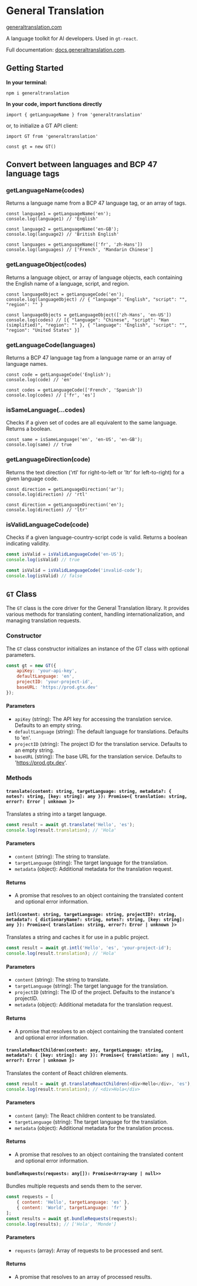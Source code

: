 # General Translation

<a href='https://www.generaltranslation.com' target="_blank">generaltranslation.com</a>

A language toolkit for AI developers. Used in `gt-react`.

Full documentation: <a href='https://docs.generaltranslation.com'>docs.generaltranslation.com</a>.

## Getting Started

<b>In your terminal:</b>

```
npm i generaltranslation
```

<b>In your code, import functions directly</b>

```
import { getLanguageName } from 'generaltranslation'
```

or, to initialize a GT API client:

```
import GT from 'generaltranslation'

const gt = new GT()
```

## Convert between languages and BCP 47 language tags

### getLanguageName(codes)

Returns a language name from a BCP 47 language tag, or an array of tags.

```
const language1 = getLanguageName('en');
console.log(language1) // 'English'

const language2 = getLanguageName('en-GB');
console.log(language2) // 'British English'

const languages = getLanguageName(['fr', 'zh-Hans'])
console.log(languages) // ['French', 'Mandarin Chinese']
```

### getLanguageObject(codes)

Returns a language object, or array of language objects, each containing the English name of a language, script, and region.

```
const languageObject = getLanguageCode('en');
console.log(languageObject) // { "language": "English", "script": "", "region": "" }

const languageObjects = getLanguageObject(['zh-Hans', 'en-US'])
console.log(codes) // [{ "language": "Chinese", "script": "Han (simplified)", "region": "" }, { "language": "English", "script": "", "region": "United States" }]
```

### getLanguageCode(languages)

Returns a BCP 47 language tag from a language name or an array of language names.

```
const code = getLanguageCode('English');
console.log(code) // 'en'

const codes = getLanguageCode(['French', 'Spanish'])
console.log(codes) // ['fr', 'es']
```

### isSameLanguage(...codes)

Checks if a given set of codes are all equivalent to the same language. Returns a boolean.

```
const same = isSameLanguage('en', 'en-US', 'en-GB');
console.log(same) // true
```

### getLanguageDirection(code)

Returns the text direction ('rtl' for right-to-left or 'ltr' for left-to-right) for a given language code.

```
const direction = getLanguageDirection('ar');
console.log(direction) // 'rtl'

const direction = getLanguageDirection('en');
console.log(direction) // 'ltr'
```

### isValidLanguageCode(code)

Checks if a given language-country-script code is valid. Returns a boolean indicating validity.

```javascript
const isValid = isValidLanguageCode('en-US');
console.log(isValid) // true

const isValid = isValidLanguageCode('invalid-code');
console.log(isValid) // false
```

## `GT` Class

The `GT` class is the core driver for the General Translation library. It provides various methods for translating content, handling internationalization, and managing translation requests.

### Constructor

The `GT` class constructor initializes an instance of the GT class with optional parameters.

```javascript
const gt = new GT({
    apiKey: 'your-api-key',
    defaultLanguage: 'en',
    projectID: 'your-project-id',
    baseURL: 'https://prod.gtx.dev'
});
```

#### Parameters

- `apiKey` (string): The API key for accessing the translation service. Defaults to an empty string.
- `defaultLanguage` (string): The default language for translations. Defaults to 'en'.
- `projectID` (string): The project ID for the translation service. Defaults to an empty string.
- `baseURL` (string): The base URL for the translation service. Defaults to 'https://prod.gtx.dev'.

### Methods

#### `translate(content: string, targetLanguage: string, metadata?: { notes?: string, [key: string]: any }): Promise<{ translation: string, error?: Error | unknown }>`

Translates a string into a target language.

```javascript
const result = await gt.translate('Hello', 'es');
console.log(result.translation); // 'Hola'
```

#### Parameters

- `content` (string): The string to translate.
- `targetLanguage` (string): The target language for the translation.
- `metadata` (object): Additional metadata for the translation request.

#### Returns

- A promise that resolves to an object containing the translated content and optional error information.

#### `intl(content: string, targetLanguage: string, projectID?: string, metadata?: { dictionaryName?: string, notes?: string, [key: string]: any }): Promise<{ translation: string, error?: Error | unknown }>`

Translates a string and caches it for use in a public project.

```javascript
const result = await gt.intl('Hello', 'es', 'your-project-id');
console.log(result.translation); // 'Hola'
```

#### Parameters

- `content` (string): The string to translate.
- `targetLanguage` (string): The target language for the translation.
- `projectID` (string): The ID of the project. Defaults to the instance's projectID.
- `metadata` (object): Additional metadata for the translation request.

#### Returns

- A promise that resolves to an object containing the translated content and optional error information.

#### `translateReactChildren(content: any, targetLanguage: string, metadata?: { [key: string]: any }): Promise<{ translation: any | null, error?: Error | unknown }>`

Translates the content of React children elements.

```javascript
const result = await gt.translateReactChildren(<div>Hello</div>, 'es');
console.log(result.translation); // <div>Hola</div>
```

#### Parameters

- `content` (any): The React children content to be translated.
- `targetLanguage` (string): The target language for the translation.
- `metadata` (object): Additional metadata for the translation process.

#### Returns

- A promise that resolves to an object containing the translated content and optional error information.

#### `bundleRequests(requests: any[]): Promise<Array<any | null>>`

Bundles multiple requests and sends them to the server.

```javascript
const requests = [
    { content: 'Hello', targetLanguage: 'es' },
    { content: 'World', targetLanguage: 'fr' }
];
const results = await gt.bundleRequests(requests);
console.log(results); // ['Hola', 'Monde']
```

#### Parameters

- `requests` (array): Array of requests to be processed and sent.

#### Returns

- A promise that resolves to an array of processed results.